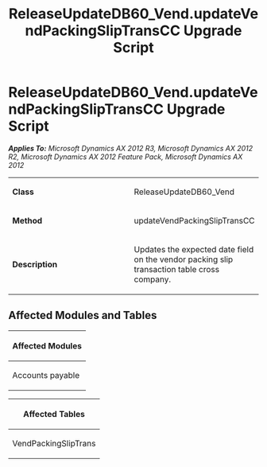 ﻿---
title: ReleaseUpdateDB60_Vend.updateVendPackingSlipTransCC Upgrade Script
TOCTitle: ReleaseUpdateDB60_Vend.updateVendPackingSlipTransCC Upgrade Script
ms:assetid: 978d5c87-5ca4-da25-9323-dfa1229682e1
ms:mtpsurl: https://msdn.microsoft.com/en-us/library/JJ686221(v=AX.60)
ms:contentKeyID: 49709924
ms.date: 05/18/2015
mtps_version: v=AX.60
---

# ReleaseUpdateDB60\_Vend.updateVendPackingSlipTransCC Upgrade Script 


_**Applies To:** Microsoft Dynamics AX 2012 R3, Microsoft Dynamics AX 2012 R2, Microsoft Dynamics AX 2012 Feature Pack, Microsoft Dynamics AX 2012_

<table>
<colgroup>
<col style="width: 50%" />
<col style="width: 50%" />
</colgroup>
<tbody>
<tr class="odd">
<td><p><strong>Class</strong></p></td>
<td><p>ReleaseUpdateDB60_Vend</p></td>
</tr>
<tr class="even">
<td><p><strong>Method</strong></p></td>
<td><p>updateVendPackingSlipTransCC</p></td>
</tr>
<tr class="odd">
<td><p><strong>Description</strong></p></td>
<td><p>Updates the expected date field on the vendor packing slip transaction table cross company.</p></td>
</tr>
</tbody>
</table>


## Affected Modules and Tables

<table>
<colgroup>
<col style="width: 100%" />
</colgroup>
<thead>
<tr class="header">
<th><p>Affected Modules</p></th>
</tr>
</thead>
<tbody>
<tr class="odd">
<td><p>Accounts payable</p></td>
</tr>
</tbody>
</table>


<table>
<colgroup>
<col style="width: 100%" />
</colgroup>
<thead>
<tr class="header">
<th><p>Affected Tables</p></th>
</tr>
</thead>
<tbody>
<tr class="odd">
<td><p>VendPackingSlipTrans</p></td>
</tr>
</tbody>
</table>

  


